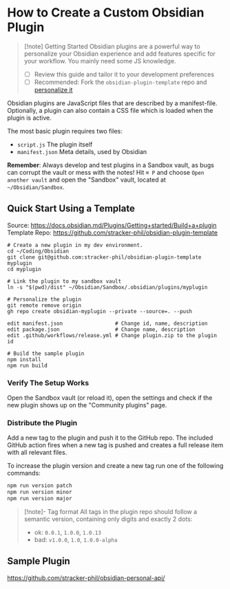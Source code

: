 # How to Create a Custom Obsidian Plugin

> [!note] Getting Started
> Obsidian plugins are a powerful way to personalize your Obsidian experience and add features specific for your workflow. You mainly need some JS knowledge.
> - [ ] Review this guide and tailor it to your development preferences
> - [ ] Recommended: Fork the `obsidian-plugin-template` repo and [personalize it](https://github.com/stracker-phil/obsidian-plugin-template/commit/0fca14e5ffce404b545274676dca01f91cac45bc)

Obsidian plugins are JavaScript files that are described by a manifest-file. Optionally, a plugin can also contain a CSS file which is loaded when the plugin is active.

The most basic plugin requires two files:

- `script.js` The plugin itself
- `manifest.json` Meta details, used by Obsidian

**Remember**: Always develop and test plugins in a Sandbox vault, as bugs can corrupt the vault or mess with the notes! Hit `⌘ P` and choose `Open another vault` and open the "Sandbox" vault, located at `~/Obsidian/Sandbox`.

## Quick Start Using a Template

Source: https://docs.obsidian.md/Plugins/Getting+started/Build+a+plugin
Template Repo: https://github.com/stracker-phil/obsidian-plugin-template

```shell
# Create a new plugin in my dev environment.
cd ~/Coding/Obsidian
git clone git@github.com:stracker-phil/obsidian-plugin-template myplugin
cd myplugin

# Link the plugin to my sandbox vault
ln -s "$(pwd)/dist" ~/Obsidian/Sandbox/.obsidian/plugins/myplugin

# Personalize the plugin
git remote remove origin
gh repo create obsidian-myplugin --private --source=. --push

edit manifest.json                 # Change id, name, description
edit package.json                  # Change name, description
edit .github/workflows/release.yml # Change plugin.zip to the plugin id

# Build the sample plugin
npm install
npm run build
```

### Verify The Setup Works

Open the Sandbox vault (or reload it), open the settings and check if the new plugin shows up on the "Community plugins" page.

### Distribute the Plugin

Add a new tag to the plugin and push it to the GitHub repo. The included GitHub action fires when a new tag is pushed and creates a full release item with all relevant files.

To increase the plugin version and create a new tag run one of the following commands:

```sh
npm run version patch
npm run version minor
npm run version major
```

> [!note]- Tag format
> All tags in the plugin repo should follow a semantic version, containing only digits and exactly 2 dots:
> - ok: `0.0.1`, `1.0.0`, `1.0.13`
> - bad: `v1.0.0`, `1.0`, `1.0.0-alpha`

## Sample Plugin

https://github.com/stracker-phil/obsidian-personal-api/
